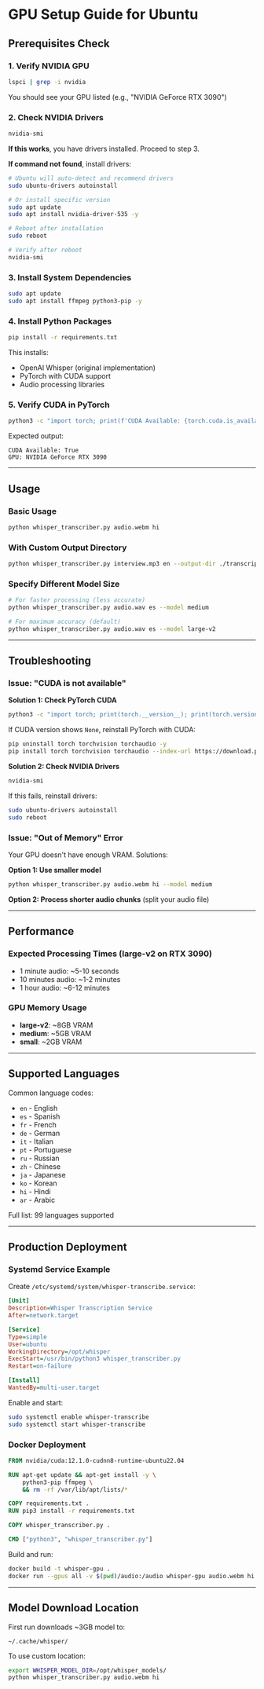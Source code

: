 # GPU Setup Guide for Ubuntu

## Prerequisites Check

### 1. Verify NVIDIA GPU
```bash
lspci | grep -i nvidia
```

You should see your GPU listed (e.g., "NVIDIA GeForce RTX 3090")

### 2. Check NVIDIA Drivers
```bash
nvidia-smi
```

**If this works**, you have drivers installed. Proceed to step 3.

**If command not found**, install drivers:
```bash
# Ubuntu will auto-detect and recommend drivers
sudo ubuntu-drivers autoinstall

# Or install specific version
sudo apt update
sudo apt install nvidia-driver-535 -y

# Reboot after installation
sudo reboot

# Verify after reboot
nvidia-smi
```

### 3. Install System Dependencies
```bash
sudo apt update
sudo apt install ffmpeg python3-pip -y
```

### 4. Install Python Packages
```bash
pip install -r requirements.txt
```

This installs:
- OpenAI Whisper (original implementation)
- PyTorch with CUDA support
- Audio processing libraries

### 5. Verify CUDA in PyTorch
```bash
python3 -c "import torch; print(f'CUDA Available: {torch.cuda.is_available()}'); print(f'GPU: {torch.cuda.get_device_name(0) if torch.cuda.is_available() else \"None\"}')"
```

Expected output:
```
CUDA Available: True
GPU: NVIDIA GeForce RTX 3090
```

---

## Usage

### Basic Usage
```bash
python whisper_transcriber.py audio.webm hi
```

### With Custom Output Directory
```bash
python whisper_transcriber.py interview.mp3 en --output-dir ./transcripts
```

### Specify Different Model Size
```bash
# For faster processing (less accurate)
python whisper_transcriber.py audio.wav es --model medium

# For maximum accuracy (default)
python whisper_transcriber.py audio.wav es --model large-v2
```

---

## Troubleshooting

### Issue: "CUDA is not available"

**Solution 1: Check PyTorch CUDA**
```bash
python3 -c "import torch; print(torch.__version__); print(torch.version.cuda)"
```

If CUDA version shows `None`, reinstall PyTorch with CUDA:
```bash
pip uninstall torch torchvision torchaudio -y
pip install torch torchvision torchaudio --index-url https://download.pytorch.org/whl/cu121
```

**Solution 2: Check NVIDIA Drivers**
```bash
nvidia-smi
```

If this fails, reinstall drivers:
```bash
sudo ubuntu-drivers autoinstall
sudo reboot
```

### Issue: "Out of Memory" Error

Your GPU doesn't have enough VRAM. Solutions:

**Option 1: Use smaller model**
```bash
python whisper_transcriber.py audio.webm hi --model medium
```

**Option 2: Process shorter audio chunks** (split your audio file)

---

## Performance

### Expected Processing Times (large-v2 on RTX 3090)
- 1 minute audio: ~5-10 seconds
- 10 minutes audio: ~1-2 minutes
- 1 hour audio: ~6-12 minutes

### GPU Memory Usage
- **large-v2**: ~8GB VRAM
- **medium**: ~5GB VRAM
- **small**: ~2GB VRAM

---

## Supported Languages

Common language codes:
- `en` - English
- `es` - Spanish
- `fr` - French
- `de` - German
- `it` - Italian
- `pt` - Portuguese
- `ru` - Russian
- `zh` - Chinese
- `ja` - Japanese
- `ko` - Korean
- `hi` - Hindi
- `ar` - Arabic

Full list: 99 languages supported

---

## Production Deployment

### Systemd Service Example

Create `/etc/systemd/system/whisper-transcribe.service`:
```ini
[Unit]
Description=Whisper Transcription Service
After=network.target

[Service]
Type=simple
User=ubuntu
WorkingDirectory=/opt/whisper
ExecStart=/usr/bin/python3 whisper_transcriber.py
Restart=on-failure

[Install]
WantedBy=multi-user.target
```

Enable and start:
```bash
sudo systemctl enable whisper-transcribe
sudo systemctl start whisper-transcribe
```

### Docker Deployment

```dockerfile
FROM nvidia/cuda:12.1.0-cudnn8-runtime-ubuntu22.04

RUN apt-get update && apt-get install -y \
    python3-pip ffmpeg \
    && rm -rf /var/lib/apt/lists/*

COPY requirements.txt .
RUN pip3 install -r requirements.txt

COPY whisper_transcriber.py .

CMD ["python3", "whisper_transcriber.py"]
```

Build and run:
```bash
docker build -t whisper-gpu .
docker run --gpus all -v $(pwd)/audio:/audio whisper-gpu audio.webm hi
```

---

## Model Download Location

First run downloads ~3GB model to:
```
~/.cache/whisper/
```

To use custom location:
```bash
export WHISPER_MODEL_DIR=/opt/whisper_models/
python whisper_transcriber.py audio.webm hi
```
